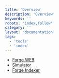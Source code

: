 ```yaml
---
title: 'Overview'
description: 'Overview'
keywords: ''
robots: 'index,follow'
category: ''
layout: 'documentation'
tags:
  - 'tools'
  - 'index'
---
```


- [Forge WEB](./forge_web)
- [Simulator](./simulator)
- [Forge Indexer](./forge_indexer)
